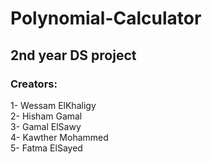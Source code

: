 # Polynomial-Calculator
## 2nd year DS project
### Creators:
1- Wessam ElKhaligy<br>
2- Hisham Gamal<br>
3- Gamal ElSawy<br>
4- Kawther Mohammed<br>
5- Fatma ElSayed<br>
